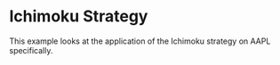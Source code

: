 # Ichimoku Strategy
This example looks at the application of the Ichimoku strategy on AAPL specifically.